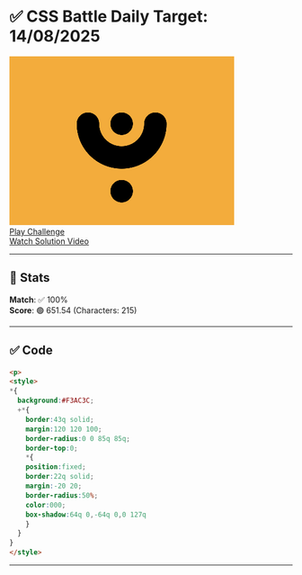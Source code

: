 # ✅ CSS Battle Daily Target: 14/08/2025

![Target](./images/14.png)  
[Play Challenge](https://cssbattle.dev/play/hE3hv2VTjJjoyVUsE4WJ)  
[Watch Solution Video](https://youtube.com/shorts/LmxKGv3h4ww)

---

## 🔢 Stats

**Match**: ✅ 100%  
**Score**: 🟢 651.54 (Characters: 215)

---

## ✅ Code

```html
<p>
<style>
*{
  background:#F3AC3C;
  +*{
    border:43q solid;
    margin:120 120 100;
    border-radius:0 0 85q 85q;
    border-top:0;
    *{
    position:fixed;
    border:22q solid;
    margin:-20 20;
    border-radius:50%;
    color:000;
    box-shadow:64q 0,-64q 0,0 127q
    }
  }
}
</style>
```

---
